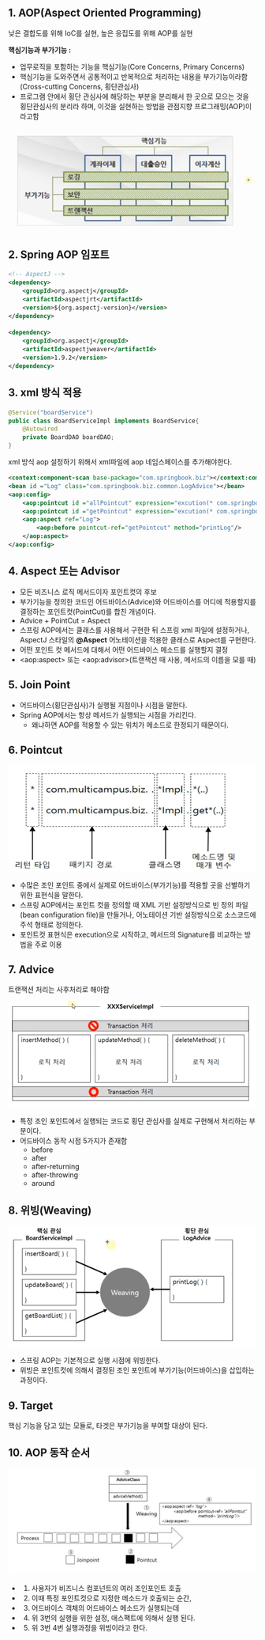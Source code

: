 ## 1. AOP(Aspect Oriented Programming)

낮은 결합도를 위해 IoC를 실현, 높은 응집도를 위해 AOP를 실현

**핵심기능과 부가기능 :**

- 업무로직을 포함하는 기능을 핵심기능(Core Concerns, Primary Concerns)
- 핵심기능을 도와주면서 공통적이고 반복적으로 처리하는 내용을 부가기능이라함(Cross-cutting Concerns, 횡단관심사)
- 프로그램 안에서 횡단 관심사에 해당하는 부분을 분리해서 한 곳으로 모으는 것을 횡단관심사의 분리라 하며, 이것을 실현하는 방법을 관점지향 프로그래밍(AOP)이라고함

<p align="center">
    <img src="./resource/aop.png">
</p>

## 2. Spring AOP 임포트

```xml
<!-- AspectJ -->
<dependency>
    <groupId>org.aspectj</groupId>
    <artifactId>aspectjrt</artifactId>
    <version>${org.aspectj-version}</version>
</dependency>

<dependency>
    <groupId>org.aspectj</groupId>
    <artifactId>aspectjweaver</artifactId>
    <version>1.9.2</version>
</dependency>

```

## 3. xml 방식 적용

```java
@Service("boardService")
public class BoardServiceImpl implements BoardService{
    @Autowired
    private BoardDAO boardDAO;
}
```

xml 방식 aop 설정하기 위해서 xml파일에 aop 네임스페이스를 추가해야한다.

```xml
<context:component-scan base-package="com.springbook.biz"></context:component-scan>
<bean id ="Log" class="com.springbook.biz.common.LogAdvice"></bean>
<aop:config>
    <aop:pointcut id ="allPointcut" expression="excution(* com.springbook.biz..*Impl.*(..))"/>
    <aop:pointcut id ="getPointcut" expression="excution(* com.springbook.biz..*Impl.get*(..))"/>
    <aop:aspect ref="Log">
        <aop:before pointcut-ref="getPointcut" method="printLog"/>
    </aop:aspect>
</aop:config>
```

## 4. Aspect 또는 Advisor

- 모든 비즈니스 로직 메서드이자 포인트컷의 후보
- 부가기능을 정의한 코드인 어드바이스(Advice)와 어드바이스를 어디에 적용할지를 결정하는 포인트컷(PointCut)를 합친 개념이다.
- Advice + PointCut = Aspect
- 스프링 AOP에서는 클래스를 사용해서 구현한 뒤 스프링 xml 파일에 설정하거나, AspectJ 스타일의
  **@Aspect** 어노테이션을 적용한 클래스로 Aspect를 구현한다.
- 어떤 포인트 컷 메서드에 대해서 어떤 어드바이스 메소드를 실행할지 결정
- \<aop:aspect> 또는 \<aop:advisor>(트랜잭션 때 사용, 메서드의 이름을 모를 때)

## 5. Join Point

- 어드바이스(횡단관심사)가 실행될 지점이나 시점을 말한다.
- Spring AOP에서는 항상 메서드가 실행되는 시점을 가리킨다.
  - 왜냐하면 AOP를 적용할 수 있는 위치가 메소드로 한정되기 때문이다.

## 6. Pointcut

<p align="center">
    <img src="./resource/pointcut.PNG">
</p>

- 수많은 조인 포인트 중에서 실제로 어드바이스(부가기능)를 적용할 곳을 선별하기 위한 표현식을 말한다.
- 스프링 AOP에서는 포인트 컷을 정의할 때 XML 기반 설정방식으로 빈 정의 파일(bean configuration file)을 만들거나, 어노테이션 기반 설정방식으로 소스코드에 주석 형태로 정의한다.
- 포인트컷 표현식은 execution으로 시작하고, 메서드의 Signature를 비교하는 방법을 주로 이용

## 7. Advice

트랜잭션 처리는 사후처리로 해야함

<p align="center">
    <img src="./resource/advice.PNG">
</p>

- 특정 조인 포인트에서 실행되는 코드로 횡단 관심사를 실제로 구현해서 처리하는 부분이다.
- 어드바이스 동작 시점 5가지가 존재함
  - before
  - after
  - after-returning
  - after-throwing
  - around

## 8. 위빙(Weaving)

<p align="center">
    <img src="./resource/weving.PNG">
</p>

- 스프링 AOP는 기본적으로 실행 시점에 위빙한다.
- 위빙은 포인트컷에 의해서 결정된 조인 포인트에 부가기능(어드바이스)을 삽입하는 과정이다.

## 9. Target

핵심 기능을 담고 있는 모듈로, 타겟은 부가기능을 부여할 대상이 된다.

## 10. AOP 동작 순서

<p align="center">
    <img src="./resource/aop_concept.PNG">
</p>

- 1. 사용자가 비즈니스 컴포넌트의 여러 조인포인트 호출
- 2. 이때 특정 포인트컷으로 지정한 메소드가 호출되는 순간,
- 3. 어드바이스 객체의 어드바이스 메소드가 실행되는데
- 4. 위 3번의 실행을 위한 설정, 애스팩트에 의해서 실행 된다.
- 5. 위 3번 4번 실행과정을 위빙이라고 한다.

